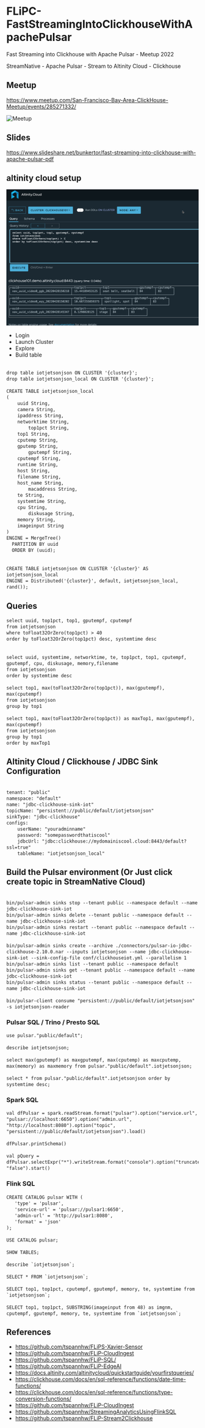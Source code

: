 # FLiPC-FastStreamingIntoClickhouseWithApachePulsar

Fast Streaming into Clickhouse with Apache Pulsar - Meetup 2022

StreamNative - Apache Pulsar - Stream to Altinity Cloud - Clickhouse

## Meetup

https://www.meetup.com/San-Francisco-Bay-Area-ClickHouse-Meetup/events/285271332/

![Meetup](https://www.meetup.com/_next/image/?url=https%3A%2F%2Fsecure-content.meetupstatic.com%2Fimages%2Fclassic-events%2F501649071%2F676x380.webp&w=3840&q=75)


## Slides

https://www.slideshare.net/bunkertor/fast-streaming-into-clickhouse-with-apache-pulsar-pdf

## altinity cloud setup


![Clickhouse](https://github.com/tspannhw/FLiPC-FastStreamingIntoClickhouseWithApachePulsar/blob/main/altinityClickhouse.jpg?raw=true)

* Login
* Launch Cluster
* Explore
* Build table

```

drop table iotjetsonjson ON CLUSTER '{cluster}';
drop table iotjetsonjson_local ON CLUSTER '{cluster}';

CREATE TABLE iotjetsonjson_local
(
	uuid String, 
	camera String,
	ipaddress String,  
	networktime String, 
        top1pct String, 
	top1 String, 
	cputemp String, 
	gputemp String,
        gputempf String,
	cputempf String, 
	runtime String,
	host String,
	filename String,  
	host_name String, 
        macaddress String, 
	te String, 
	systemtime String,
	cpu String,
        diskusage String,
	memory String, 
	imageinput String
)
ENGINE = MergeTree()
  PARTITION BY uuid
  ORDER BY (uuid);
  
  
CREATE TABLE iotjetsonjson ON CLUSTER '{cluster}' AS iotjetsonjson_local
ENGINE = Distributed('{cluster}', default, iotjetsonjson_local, rand());

```

## Queries

```
select uuid, top1pct, top1, gputempf, cputempf
from iotjetsonjson
where toFloat32OrZero(top1pct) > 40
order by toFloat32OrZero(top1pct) desc, systemtime desc


select uuid, systemtime, networktime, te, top1pct, top1, cputempf, gputempf, cpu, diskusage, memory,filename
from iotjetsonjson 
order by systemtime desc

select top1, max(toFloat32OrZero(top1pct)), max(gputempf), max(cputempf)
from iotjetsonjson
group by top1

select top1, max(toFloat32OrZero(top1pct)) as maxTop1, max(gputempf), max(cputempf)
from iotjetsonjson
group by top1
order by maxTop1
```

## Altinity Cloud / Clickhouse / JDBC Sink Configuration

```

tenant: "public"
namespace: "default"
name: "jdbc-clickhouse-sink-iot"
topicName: "persistent://public/default/iotjetsonjson"
sinkType: "jdbc-clickhouse"
configs:
    userName: "youradminname"
    password: "somepasswordthatiscool"
    jdbcUrl: "jdbc:clickhouse://mydomainiscool.cloud:8443/default?ssl=true"
    tableName: "iotjetsonjson_local"

```

## Build the Pulsar environment (Or Just click create topic in StreamNative Cloud)

```

bin/pulsar-admin sinks stop --tenant public --namespace default --name jdbc-clickhouse-sink-iot
bin/pulsar-admin sinks delete --tenant public --namespace default --name jdbc-clickhouse-sink-iot
bin/pulsar-admin sinks restart --tenant public --namespace default --name jdbc-clickhouse-sink-iot

bin/pulsar-admin sinks create --archive ./connectors/pulsar-io-jdbc-clickhouse-2.10.0.nar --inputs iotjetsonjson --name jdbc-clickhouse-sink-iot --sink-config-file conf/clickhouseiot.yml --parallelism 1
bin/pulsar-admin sinks list --tenant public --namespace default
bin/pulsar-admin sinks get --tenant public --namespace default --name jdbc-clickhouse-sink-iot
bin/pulsar-admin sinks status --tenant public --namespace default --name jdbc-clickhouse-sink-iot

bin/pulsar-client consume "persistent://public/default/iotjetsonjson" -s iotjetsonjson-reader

```

### Pulsar SQL / Trino / Presto SQL

```
use pulsar."public/default";

describe iotjetsonjson;

select max(gputempf) as maxgputempf, max(cputemp) as maxcputemp, max(memory) as maxmemory from pulsar."public/default".iotjetsonjson;

select * from pulsar."public/default".iotjetsonjson order by systemtime desc;

```

### Spark SQL

```
val dfPulsar = spark.readStream.format("pulsar").option("service.url", "pulsar://localhost:6650").option("admin.url", "http://localhost:8080").option("topic", "persistent://public/default/iotjetsonjson").load()

dfPulsar.printSchema()

val pQuery = dfPulsar.selectExpr("*").writeStream.format("console").option("truncate", "false").start()

```


### Flink SQL

```
CREATE CATALOG pulsar WITH (
   'type' = 'pulsar',
   'service-url' = 'pulsar://pulsar1:6650',
   'admin-url' = 'http://pulsar1:8080',
   'format' = 'json'
);

USE CATALOG pulsar;

SHOW TABLES;

describe `iotjetsonjson`;

SELECT * FROM `iotjetsonjson`;

SELECT top1, top1pct, cputempf, gputempf, memory, te, systemtime from `iotjetsonjson`;

SELECT top1, top1pct, SUBSTRING(imageinput from 48) as imgnm, cputempf, gputempf, memory, te, systemtime from `iotjetsonjson`;
```


## References

* https://github.com/tspannhw/FLiPS-Xavier-Sensor
* https://github.com/tspannhw/FLiP-CloudIngest
* https://github.com/tspannhw/FLiP-SQL/
* https://github.com/tspannhw/FLiP-EdgeAI
* https://docs.altinity.com/altinitycloud/quickstartguide/yourfirstqueries/
* https://clickhouse.com/docs/en/sql-reference/functions/date-time-functions/
* https://clickhouse.com/docs/en/sql-reference/functions/type-conversion-functions/
* https://github.com/tspannhw/FLiP-CloudIngest
* https://github.com/tspannhw/StreamingAnalyticsUsingFlinkSQL
* https://github.com/tspannhw/FLiP-Stream2Clickhouse
